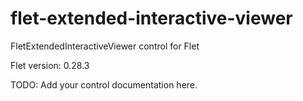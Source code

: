 # flet-extended-interactive-viewer
FletExtendedInteractiveViewer control for Flet

Flet version: 0.28.3

TODO: Add your control documentation here.